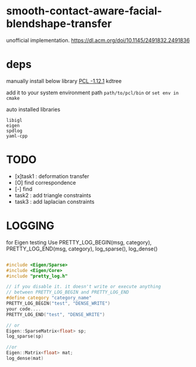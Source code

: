 # smooth-contact-aware-facial-blendshape-transfer
unofficial implementation. https://dl.acm.org/doi/10.1145/2491832.2491836






# deps
manually install below library
[PCL -1.12.1](https://github.com/PointCloudLibrary/pcl/releases/tag/pcl-1.12.1) kdtree


add it to your system environment path ```path/to/pcl/bin```
or ```set env in cmake```


auto installed libraries
```
libigl  
eigen  
spdlog  
yaml-cpp  
```


# TODO 
- [x]task1 : deformation transfer
- [O] find correspondence 
- [-] find 
- task2 : add triangle constraints
- task3 : add laplacian constraints


# LOGGING
for Eigen testing Use 
PRETTY_LOG_BEGIN(msg, category), PRETTY_LOG_END(msg, category), log_sparse(), log_dense()

```c++

#include <Eigen/Sparse>
#include <Eigen/Core>
#include "pretty_log.h"

// if you disable it. it doesn't write or execute anything 
// between PRETTY_LOG_BEGIN and PRETTY_LOG_END
#define category "category_name" 
PRETTY_LOG_BEGIN("test", "DENSE_WRITE")
your code....
PRETTY_LOG_END("test", "DENSE_WRITE")

// or 
Eigen::SparseMatrix<float> sp;
log_sparse(sp)

//or
Eigen::Matrix<float> mat;
log_dense(mat)

```


